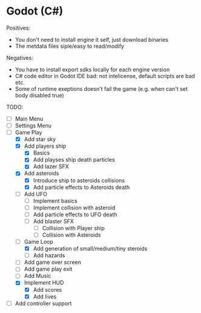 # Godot (C#)


Positives:
* You don't need to install engine it self,  just download binaries
* The metdata files siple/easy to read/modify

Negatives:
* You have to install export sdks locally for each engine version
* C# code editor in Godot IDE bad: not intelicense, default scripts are bad etc.
* Some of runtime exeptions doesn't fail the game (e.g. when can't set body disabled true)

TODO: 
- [ ] Main Menu
- [ ] Settings Menu
- [ ] Game Play
  - [X] Add star sky
  - [X] Add players ship
    - [X] Basics
    - [X] Add playses ship death particles
    - [X] Add lazer SFX
  - [X] Add asteroids
    - [X] Introduce ship to asteroids collisions
    - [X] Add particle effects to Asteroids death
  - [ ] Add UFO
    - [ ] Implement basics
    - [ ] Implement collision with asteroid
    - [ ] Add particle effects to UFO death
    - [ ] Add blaster SFX
      - [ ] Collision with Player ship
      - [ ] Collision with Asteroids
  - [ ] Game Loop
    - [X] Add generation of small/medium/tiny steroids 
    - [ ] Add hazards
  - [ ] Add game over screen
  - [ ] Add game play exit  
  - [ ] Add Music
  - [X] Implement HUD
    - [X] Add scores
    - [X] Add lives
- [ ] Add controller support